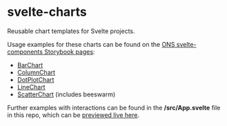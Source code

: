 # svelte-charts
Reusable chart templates for Svelte projects.

Usage examples for these charts can be found on the [ONS svelte-components Storybook pages](https://onsvisual.github.io/svelte-components/):

- [BarChart](https://onsvisual.github.io/svelte-components/?path=/docs/data-visualisation-barchart--docs)
- [ColumnChart](https://onsvisual.github.io/svelte-components/?path=/docs/data-visualisation-columnchart--docs)
- [DotPlotChart](https://onsvisual.github.io/svelte-components/?path=/docs/data-visualisation-dotplotchart--docs)
- [LineChart](https://onsvisual.github.io/svelte-components/?path=/docs/data-visualisation-linechart--docs)
- [ScatterChart](https://onsvisual.github.io/svelte-components/?path=/docs/data-visualisation-scatterchart--docs) (includes beeswarm)

Further examples with interactions can be found in the **/src/App.svelte** file in this repo, which can be [previewed live here](https://onsvisual.github.io/svelte-charts/).
